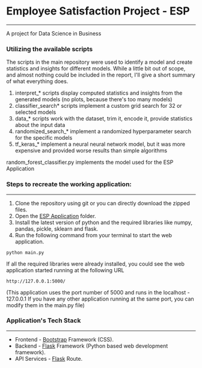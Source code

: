 # Employee Satisfaction Project - ESP
***

A project for Data Science in Business

### Utilizing the available scripts
The scripts in the main repository were used to identify a model and create statistics and insights for different models. While a little bit out of scope, and almost nothing could be included in the report, I'll give a short summary of what everything does.

1. interpret_* scripts display computed statistics and insights from the generated models (no plots, because there's too many models)
2. classifier_search* scripts implement a custom grid search for 32 or selected models
3. data_* scripts work with the dataset, trim it, encode it, provide statistics about the input data
4. randomized_search_* implement a randomized hyperparameter search for the specific models
5. tf_keras_* implement a neural neural network model, but it was more expensive and provided worse results than simple algorithms

random_forest_classifier.py implements the model used for the ESP Application

### Steps to recreate the working application: 
***

1. Clone the repository using git or you can directly download the zipped files.
2. Open the [ESP Application](https://github.com/callmechristian/ESP/tree/master/ESP%20Application) folder.
3. Install the latest version of python and the required libraries like numpy, pandas, pickle, sklearn and flask.
4. Run the following command from your terminal to start the web application.
```console
python main.py
```
If all the required libraries were already installed, you could see the web application started running at the following URL
```console
http://127.0.0.1:5000/
```
(This application uses the port number of 5000 and runs in the localhost - 127.0.0.1 If you have any other application running at the same port, you can modify them in the main.py file)

### Application's Tech Stack
***

* Frontend - [Bootstrap](https://getbootstrap.com/) Framework (CSS).
* Backend  - [Flask](https://flask.palletsprojects.com/) Framework (Python based web development framework).
* API Services - [Flask](https://flask.palletsprojects.com/) Route.
